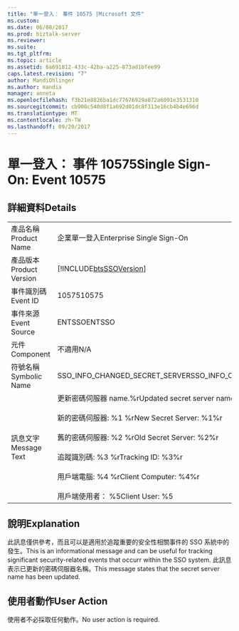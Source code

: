 ```yaml
---
title: "單一登入： 事件 10575 |Microsoft 文件"
ms.custom: 
ms.date: 06/08/2017
ms.prod: biztalk-server
ms.reviewer: 
ms.suite: 
ms.tgt_pltfrm: 
ms.topic: article
ms.assetid: 6a691812-433c-42ba-a225-873ad1bfee99
caps.latest.revision: "7"
author: MandiOhlinger
ms.author: mandia
manager: anneta
ms.openlocfilehash: f3b21e8826ba1dc77676929a872a6091e3531310
ms.sourcegitcommit: cb908c540d8f1a692d01dc8f313e16cb4b4e696d
ms.translationtype: MT
ms.contentlocale: zh-TW
ms.lasthandoff: 09/20/2017
---
```

# <a name="single-sign-on-event-10575"></a><span data-ttu-id="0e455-102">單一登入： 事件 10575</span><span class="sxs-lookup"><span data-stu-id="0e455-102">Single Sign-On: Event 10575</span></span>
## <a name="details"></a><span data-ttu-id="0e455-103">詳細資料</span><span class="sxs-lookup"><span data-stu-id="0e455-103">Details</span></span>  
  
|||  
|-|-|  
|<span data-ttu-id="0e455-104">產品名稱</span><span class="sxs-lookup"><span data-stu-id="0e455-104">Product Name</span></span>|<span data-ttu-id="0e455-105">企業單一登入</span><span class="sxs-lookup"><span data-stu-id="0e455-105">Enterprise Single Sign-On</span></span>|  
|<span data-ttu-id="0e455-106">產品版本</span><span class="sxs-lookup"><span data-stu-id="0e455-106">Product Version</span></span>|[!INCLUDE[btsSSOVersion](../includes/btsssoversion-md.md)]|  
|<span data-ttu-id="0e455-107">事件識別碼</span><span class="sxs-lookup"><span data-stu-id="0e455-107">Event ID</span></span>|<span data-ttu-id="0e455-108">10575</span><span class="sxs-lookup"><span data-stu-id="0e455-108">10575</span></span>|  
|<span data-ttu-id="0e455-109">事件來源</span><span class="sxs-lookup"><span data-stu-id="0e455-109">Event Source</span></span>|<span data-ttu-id="0e455-110">ENTSSO</span><span class="sxs-lookup"><span data-stu-id="0e455-110">ENTSSO</span></span>|  
|<span data-ttu-id="0e455-111">元件</span><span class="sxs-lookup"><span data-stu-id="0e455-111">Component</span></span>|<span data-ttu-id="0e455-112">不適用</span><span class="sxs-lookup"><span data-stu-id="0e455-112">N/A</span></span>|  
|<span data-ttu-id="0e455-113">符號名稱</span><span class="sxs-lookup"><span data-stu-id="0e455-113">Symbolic Name</span></span>|<span data-ttu-id="0e455-114">SSO_INFO_CHANGED_SECRET_SERVER</span><span class="sxs-lookup"><span data-stu-id="0e455-114">SSO_INFO_CHANGED_SECRET_SERVER</span></span>|  
|<span data-ttu-id="0e455-115">訊息文字</span><span class="sxs-lookup"><span data-stu-id="0e455-115">Message Text</span></span>|<span data-ttu-id="0e455-116">更新密碼伺服器 name.%r</span><span class="sxs-lookup"><span data-stu-id="0e455-116">Updated secret server name.%r</span></span><br /><br /> <span data-ttu-id="0e455-117">新的密碼伺服器: %1 %r</span><span class="sxs-lookup"><span data-stu-id="0e455-117">New Secret Server: %1%r</span></span><br /><br /> <span data-ttu-id="0e455-118">舊的密碼伺服器: %2 %r</span><span class="sxs-lookup"><span data-stu-id="0e455-118">Old Secret Server: %2%r</span></span><br /><br /> <span data-ttu-id="0e455-119">追蹤識別碼: %3 %r</span><span class="sxs-lookup"><span data-stu-id="0e455-119">Tracking ID: %3%r</span></span><br /><br /> <span data-ttu-id="0e455-120">用戶端電腦: %4 %r</span><span class="sxs-lookup"><span data-stu-id="0e455-120">Client Computer: %4%r</span></span><br /><br /> <span data-ttu-id="0e455-121">用戶端使用者： %5</span><span class="sxs-lookup"><span data-stu-id="0e455-121">Client User: %5</span></span>|  
  
## <a name="explanation"></a><span data-ttu-id="0e455-122">說明</span><span class="sxs-lookup"><span data-stu-id="0e455-122">Explanation</span></span>  
 <span data-ttu-id="0e455-123">此訊息僅供參考，而且可以是適用於追蹤重要的安全性相關事件的 SSO 系統中的發生。</span><span class="sxs-lookup"><span data-stu-id="0e455-123">This is an informational message and can be useful for tracking significant security-related events that occurr within the SSO system.</span></span> <span data-ttu-id="0e455-124">此訊息表示已更新的密碼伺服器名稱。</span><span class="sxs-lookup"><span data-stu-id="0e455-124">This message states that the secret server name has been updated.</span></span>  
  
## <a name="user-action"></a><span data-ttu-id="0e455-125">使用者動作</span><span class="sxs-lookup"><span data-stu-id="0e455-125">User Action</span></span>  
 <span data-ttu-id="0e455-126">使用者不必採取任何動作。</span><span class="sxs-lookup"><span data-stu-id="0e455-126">No user action is required.</span></span>
